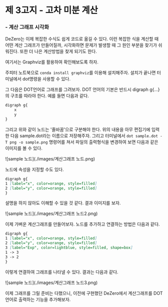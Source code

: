 # 제 3고지 - 고차 미분 계산

### - 계산 그래프 시각화



DeZero는 이제 복잡한 수식도 쉽게 코드로 옮길 수 있다. 이런 복잡한 식을 계산할 때 어떤 계산 그래프가 만들어질까, 시각화하면 문제가 발생할 때 그 원인 부분을 찾기가 쉬워진다. 또한 더 나은 계산방법을 찾게 되기도 한다.

여기서는 Graphviz를 활용하여 확인해보도록 하자.

주피터 노트북으로 `conda install graphviz`를 이용해 설치해주자. 설치가 끝나면 터미널에서 dot명령을 사용할 수 있다. 

그 다음은 DOT언어로 그래프를 그려보자. DOT 언어의 기본은 반드시 digraph g{...} 의 구조를 따라야 한다. 예를 들면 다음과 같다.

```python
digraph g{
    x
    y
}
```

그리고 위와 같이 노드는 '줄바꿈'으로 구분해야 한다. 위의 내용을 아무 편집기에 입력한 다음 sample.dot라는 이름으로 저장해주자. 그리고 터미널에서 `dot sample.dot -T png -o sample.png` 명령어를 쳐서 파일의 출력형식을 변경하여 보면 다음과 같은 이미지를 볼 수 있다.

![sample 노드](./images/계산그래프 노드.png)

노드에 속성을 지정할 수도 있다.

```markdown
digraph g{
1 [label="x", color=orange, style=filled]
2 [label="y", color=orange, style=filled]
}
```

설명을 하지 않아도 이해할 수 있을 것 같다. 결과 이미지를 보자.

![sample 노드](./images/계산그래프 노드2.png)



이제 가벼운 계산그래프를 만들어보자. 노드를 추가하고 연결하는 방법은 다음과 같다.

```markdown
digraph g{
1 [label="x", color=orange, style=filled]
2 [label="y", color=orange, style=filled]
3 [label="Exp", color=lightblue, style=filled, shape=box]
1 -> 3
3 -> 2
}
```

이렇게 연결하여 그래프를 나타낼 수 있다. 결과는 다음과 같다.

![sample 노드](./images/계산그래프 노드3.png)



이제 그래프를 그릴 준비는 다했으니, 이전에 구현했던 DeZero에서 계산그래프를 DOT 언어로 출력하는 기능을 추가해보자.


